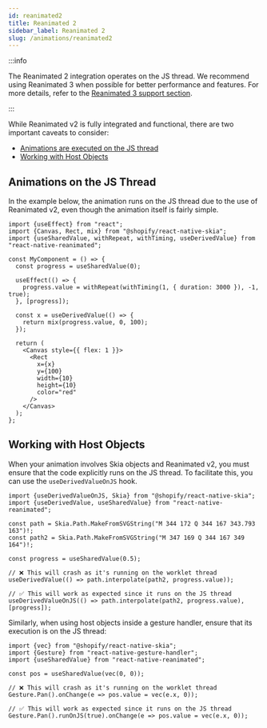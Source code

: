 ```yaml
---
id: reanimated2
title: Reanimated 2
sidebar_label: Reanimated 2
slug: /animations/reanimated2
---
```


:::info

The Reanimated 2 integration operates on the JS thread. We recommend using Reanimated 3 when possible for better performance and features. For more details, refer to the [Reanimated 3 support section](/docs/animations/animations).

:::

While Reanimated v2 is fully integrated and functional, there are two important caveats to consider:
* [Animations are executed on the JS thread](#animations-on-the-js-thread)
* [Working with Host Objects](#working-with-host-objects)

## Animations on the JS Thread

In the example below, the animation runs on the JS thread due to the use of Reanimated v2, even though the animation itself is fairly simple.

```tsx twoslash
import {useEffect} from "react";
import {Canvas, Rect, mix} from "@shopify/react-native-skia";
import {useSharedValue, withRepeat, withTiming, useDerivedValue} from "react-native-reanimated";

const MyComponent = () => {
  const progress = useSharedValue(0);

  useEffect(() => {
    progress.value = withRepeat(withTiming(1, { duration: 3000 }), -1, true);
  }, [progress]);

  const x = useDerivedValue(() => {
    return mix(progress.value, 0, 100);
  });

  return (
    <Canvas style={{ flex: 1 }}>
      <Rect
        x={x}
        y={100}
        width={10}
        height={10}
        color="red"
      />
    </Canvas>
  );
};
```

## Working with Host Objects

When your animation involves Skia objects and Reanimated v2, you must ensure that the code explicitly runs on the JS thread. To facilitate this, you can use the `useDerivedValueOnJS` hook.

```tsx twoslash
import {useDerivedValueOnJS, Skia} from "@shopify/react-native-skia";
import {useDerivedValue, useSharedValue} from "react-native-reanimated";

const path = Skia.Path.MakeFromSVGString("M 344 172 Q 344 167 343.793 163")!;
const path2 = Skia.Path.MakeFromSVGString("M 347 169 Q 344 167 349 164")!;

const progress = useSharedValue(0.5);

// ❌ This will crash as it's running on the worklet thread
useDerivedValue(() => path.interpolate(path2, progress.value));

// ✅ This will work as expected since it runs on the JS thread
useDerivedValueOnJS(() => path.interpolate(path2, progress.value), [progress]);
```

Similarly, when using host objects inside a gesture handler, ensure that its execution is on the JS thread:

```tsx twoslash
import {vec} from "@shopify/react-native-skia";
import {Gesture} from "react-native-gesture-handler";
import {useSharedValue} from "react-native-reanimated";

const pos = useSharedValue(vec(0, 0));

// ❌ This will crash as it's running on the worklet thread
Gesture.Pan().onChange(e => pos.value = vec(e.x, 0));

// ✅ This will work as expected since it runs on the JS thread
Gesture.Pan().runOnJS(true).onChange(e => pos.value = vec(e.x, 0));
```